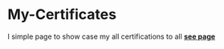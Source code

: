 # My-Certificates
I simple page to show case my all certifications to all
[**see page**](https://gaurav-jangid-730.github.io/Certificates/)
